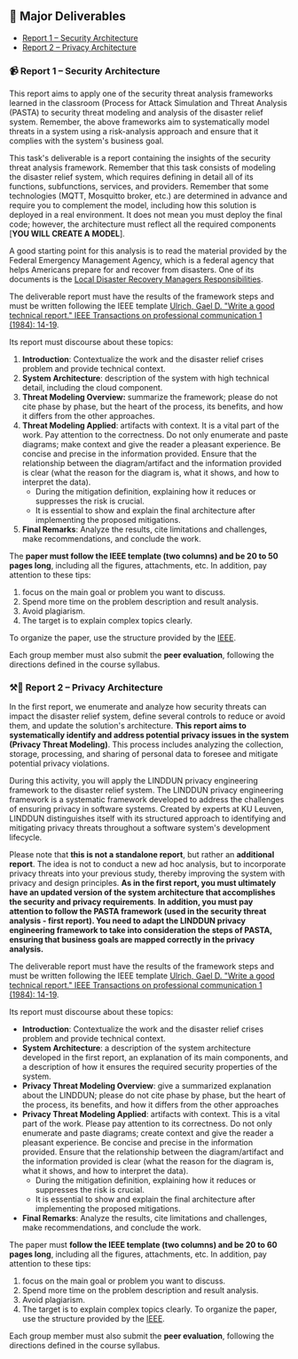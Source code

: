 ## 🎢 Major Deliverables

  * [Report 1 – Security Architecture](#rep1)
  * [Report 2 – Privacy Architecture](#rep2)


### 📹 Report 1 – Security Architecture  <a name = "rep1"></a>

This report aims to apply one of the security threat analysis frameworks learned in the classroom (Process for Attack Simulation and Threat Analysis (PASTA) to security threat modeling and analysis of the disaster relief system. Remember, the above frameworks aim to systematically model threats in a system using a risk-analysis approach and ensure that it complies with the system's business goal.

This task's deliverable is a report containing the insights of the security threat analysis framework. Remember that this task consists of modeling the disaster relief system, which requires defining in detail all of its functions, subfunctions, services, and providers. Remember that some technologies (MQTT, Mosquitto broker, etc.) are determined in advance and require you to complement the model, including how this solution is deployed in a real environment. It does not mean you must deploy the final code; however, the architecture must reflect all the required components [**YOU WILL CREATE A MODEL**].

A good starting point for this analysis is to read the material provided by the Federal Emergency Management Agency, which is a federal agency that helps Americans prepare for and recover from disasters. One of its documents is the [Local Disaster Recovery Managers Responsibilities](https://www.fema.gov/emergency-managers/national-preparedness/frameworks/community-recovery-management-toolkit/recovery-planning/local-disaster-recovery-managers-responsibilities).

The deliverable report must have the results of the framework steps and must be written following the IEEE template [Ulrich, Gael D. "Write a good technical report." IEEE Transactions on professional communication 1 (1984): 14-19](https://ieeexplore.ieee.org/abstract/document/6448763?casa_token=KhSLROZLNl0AAAAA:wwaG-hl135A6Ov_irj-cw9ghmWgOLv3jOltyvAQC7dQgvUCutuIds1RdVPQFjAGADLdKeQVD). 

Its report must discourse about these topics:
1.	**Introduction**: Contextualize the work and the disaster relief crises problem and provide technical context.
2.	**System Architecture**: description of the system with high technical detail, including the cloud component.
3.	**Threat Modeling Overview:** summarize the framework; please do not cite phase by phase, but the heart of the process, its benefits, and how it differs from the other approaches.
4.	**Threat Modeling Applied**: artifacts with context. It is a vital part of the work. Pay attention to the correctness. Do not only enumerate and paste diagrams; make context and give the reader a pleasant experience. Be concise and precise in the information provided. Ensure that the relationship between the diagram/artifact and the information provided is clear (what the reason for the diagram is, what it shows, and how to interpret the data).
    - During the mitigation definition, explaining how it reduces or suppresses the risk is crucial.
    - It is essential to show and explain the final architecture after implementing the proposed mitigations.
5.	**Final Remarks**: Analyze the results, cite limitations and challenges, make recommendations, and conclude the work.

The **paper must follow the IEEE template (two columns) and be 20 to 50 pages long**, including all the figures, attachments, etc. In addition, pay attention to these tips:
1.	focus on the main goal or problem you want to discuss.
2.	Spend more time on the problem description and result analysis.
3.	Avoid plagiarism.
4.	The target is to explain complex topics clearly.

To organize the paper, use the structure provided by the [IEEE](https://conferences.ieeeauthorcenter.ieee.org/write-your-paper/structure-your-paper/).

Each group member must also submit the **peer evaluation**, following the directions defined in the course syllabus.


### ⚒️💪 Report 2 – Privacy Architecture  <a name = "rep2"></a>

In the first report, we enumerate and analyze how security threats can impact the disaster relief system, define several controls to reduce or avoid them, and update the solution's architecture. **This report aims to systematically identify and address potential privacy issues in the system (Privacy Threat Modeling)**. This process includes analyzing the collection, storage, processing, and sharing of personal data to foresee and mitigate potential privacy violations.

During this activity, you will apply the LINDDUN privacy engineering framework to the disaster relief system. The LINDDUN privacy engineering framework is a systematic framework developed to address the challenges of ensuring privacy in software systems. Created by experts at KU Leuven, LINDDUN distinguishes itself with its structured approach to identifying and mitigating privacy threats throughout a software system's development lifecycle.

Please note that **this is not a standalone report**, but rather an **additional report**. The idea is not to conduct a new ad hoc analysis, but to incorporate privacy threats into your previous study, thereby improving the system with privacy and design principles. **As in the first report, you must ultimately have an updated version of the system architecture that accomplishes the security and privacy requirements**. **In addition, you must pay attention to follow the PASTA framework (used in the security threat analysis - first report). You need to adapt the LINDDUN privacy engineering framework to take into consideration the steps of PASTA, ensuring that business goals are mapped correctly in the privacy analysis.**

The deliverable report must have the results of the framework steps and must be written following the IEEE template [Ulrich, Gael D. "Write a good technical report." IEEE Transactions on professional communication 1 (1984): 14-19](https://ieeexplore.ieee.org/abstract/document/6448763?casa_token=KhSLROZLNl0AAAAA:wwaG-hl135A6Ov_irj-cw9ghmWgOLv3jOltyvAQC7dQgvUCutuIds1RdVPQFjAGADLdKeQVD). 

Its report must discourse about these topics:
-	**Introduction**: Contextualize the work and the disaster relief crises problem and provide technical context.
-	**System Architecture**: a description of the system architecture developed in the first report, an explanation of its main components, and a description of how it ensures the required security properties of the system.
-	**Privacy Threat Modeling Overview**: give a summarized explanation about the LINDDUN; please do not cite phase by phase, but the heart of the process, its benefits, and how it differs from the other approaches
-	**Privacy Threat Modeling Applied**: artifacts with context. This is a vital part of the work. Please pay attention to its correctness. Do not only enumerate and paste diagrams; create context and give the reader a pleasant experience. Be concise and precise in the information provided. Ensure that the relationship between the diagram/artifact and the information provided is clear (what the reason for the diagram is, what it shows, and how to interpret the data).
      - During the mitigation definition, explaining how it reduces or suppresses the risk is crucial.
      - It is essential to show and explain the final architecture after implementing the proposed mitigations.
-	**Final Remarks**: Analyze the results, cite limitations and challenges, make recommendations, and conclude the work.

The paper must **follow the IEEE template (two columns) and be 20 to 60 pages long**, including all the figures, attachments, etc. In addition, pay attention to these tips:
1.	focus on the main goal or problem you want to discuss.
2.	Spend more time on the problem description and result analysis.
3.	Avoid plagiarism.
4.	The target is to explain complex topics clearly.
To organize the paper, use the structure provided by the [IEEE](https://conferences.ieeeauthorcenter.ieee.org/write-your-paper/structure-your-paper/).

Each group member must also submit the **peer evaluation**, following the directions defined in the course syllabus.
